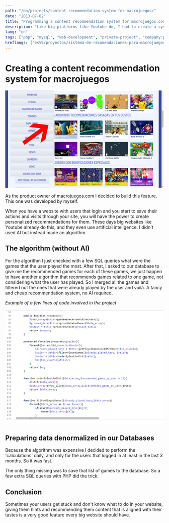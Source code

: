 ```yaml
---
path: "/en/projects/content-recommendation-system-for-macrojuegos/"
date: "2013-07-02"
title: "Programming a content recommendation system for macrojuegos.com"
description: "Like big platforms like Youtube do, I had to create a system that recommended games to macrojuegos.com users."
lang: "en"
tags: ["php", "mysql", "web-development", "private-project", "company:panaworld"]
hreflangs: ["es%%/proyectos/sistema-de-recomendaciones-para-macrojuegos/", "en%%/en/projects/content-recommendation-system-for-macrojuegos/"]
---
```

# Creating a content recommendation system for macrojuegos

![Recommended content](recommended-content.jpg)

As the product owner of macrojuegos.com I decided to build this feature. This one was developed by myself.

When you have a website with users that login and you start to save their actions and visits through your site, you will have the power to create personalized recommendations for them. These days big websites like Youtube already do this, and they even use artificial inteligence. I didn't used AI but instead made an algorithm.

## The algorithm (without AI)

For the algorithm I just checked with a few SQL queries what were the games that the user played the most. After that, I asked to our database to give me the recommended games for each of these games, we just happen to have another algorithm that recommends games related to one game, not considering what the user has played. So I merged all the games and filtered out the ones that were already played by the user and voilá. A fancy and cheap recommendation system, no AI required.

*Example of a few lines of code involved in the project*

![Example code](recommendation-code-example.jpg)

## Preparing data denormalized in our Databases

Because the algorithm was expensive I decided to perform the 'calculations' daily, and only for the users that logged in at least in the last 3 months. So it was fast.

The only thing missing was to save that list of games to the database. So a few extra SQL queries with PHP did the trick.

## Conclusion

Sometimes your users get stuck and don't know what to do in your website, giving them hints and recommending them content that is aligned with their tastes is a very good feature every big website should have.
